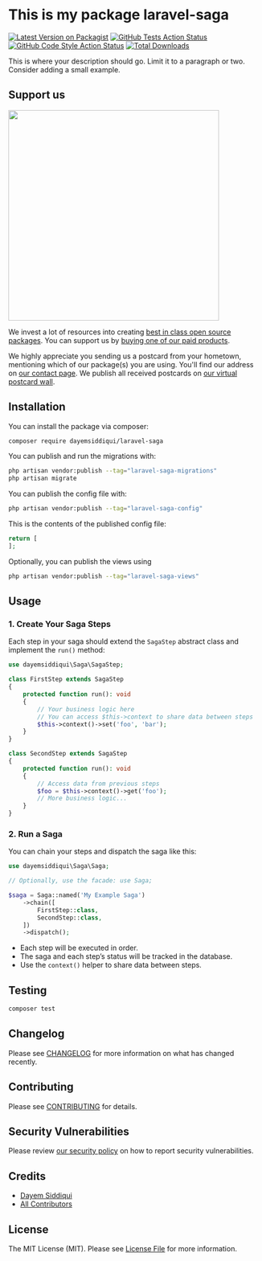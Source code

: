 # This is my package laravel-saga

[![Latest Version on Packagist](https://img.shields.io/packagist/v/dayemsiddiqui/laravel-saga.svg?style=flat-square)](https://packagist.org/packages/dayemsiddiqui/laravel-saga)
[![GitHub Tests Action Status](https://img.shields.io/github/actions/workflow/status/dayemsiddiqui/laravel-saga/run-tests.yml?branch=main&label=tests&style=flat-square)](https://github.com/dayemsiddiqui/laravel-saga/actions?query=workflow%3Arun-tests+branch%3Amain)
[![GitHub Code Style Action Status](https://img.shields.io/github/actions/workflow/status/dayemsiddiqui/laravel-saga/fix-php-code-style-issues.yml?branch=main&label=code%20style&style=flat-square)](https://github.com/dayemsiddiqui/laravel-saga/actions?query=workflow%3A"Fix+PHP+code+style+issues"+branch%3Amain)
[![Total Downloads](https://img.shields.io/packagist/dt/dayemsiddiqui/laravel-saga.svg?style=flat-square)](https://packagist.org/packages/dayemsiddiqui/laravel-saga)

This is where your description should go. Limit it to a paragraph or two. Consider adding a small example.

## Support us

[<img src="https://github-ads.s3.eu-central-1.amazonaws.com/laravel-saga.jpg?t=1" width="419px" />](https://spatie.be/github-ad-click/laravel-saga)

We invest a lot of resources into creating [best in class open source packages](https://spatie.be/open-source). You can support us by [buying one of our paid products](https://spatie.be/open-source/support-us).

We highly appreciate you sending us a postcard from your hometown, mentioning which of our package(s) you are using. You'll find our address on [our contact page](https://spatie.be/about-us). We publish all received postcards on [our virtual postcard wall](https://spatie.be/open-source/postcards).

## Installation

You can install the package via composer:

```bash
composer require dayemsiddiqui/laravel-saga
```

You can publish and run the migrations with:

```bash
php artisan vendor:publish --tag="laravel-saga-migrations"
php artisan migrate
```

You can publish the config file with:

```bash
php artisan vendor:publish --tag="laravel-saga-config"
```

This is the contents of the published config file:

```php
return [
];
```

Optionally, you can publish the views using

```bash
php artisan vendor:publish --tag="laravel-saga-views"
```

## Usage

### 1. Create Your Saga Steps

Each step in your saga should extend the `SagaStep` abstract class and implement the `run()` method:

```php
use dayemsiddiqui\Saga\SagaStep;

class FirstStep extends SagaStep
{
    protected function run(): void
    {
        // Your business logic here
        // You can access $this->context to share data between steps
        $this->context()->set('foo', 'bar');
    }
}

class SecondStep extends SagaStep
{
    protected function run(): void
    {
        // Access data from previous steps
        $foo = $this->context()->get('foo');
        // More business logic...
    }
}
```

### 2. Run a Saga

You can chain your steps and dispatch the saga like this:

```php
use dayemsiddiqui\Saga\Saga;

// Optionally, use the facade: use Saga;

$saga = Saga::named('My Example Saga')
    ->chain([
        FirstStep::class,
        SecondStep::class,
    ])
    ->dispatch();
```

-   Each step will be executed in order.
-   The saga and each step’s status will be tracked in the database.
-   Use the `context()` helper to share data between steps.

## Testing

```bash
composer test
```

## Changelog

Please see [CHANGELOG](CHANGELOG.md) for more information on what has changed recently.

## Contributing

Please see [CONTRIBUTING](CONTRIBUTING.md) for details.

## Security Vulnerabilities

Please review [our security policy](../../security/policy) on how to report security vulnerabilities.

## Credits

-   [Dayem Siddiqui](https://github.com/dayemsiddiqui)
-   [All Contributors](../../contributors)

## License

The MIT License (MIT). Please see [License File](LICENSE.md) for more information.
